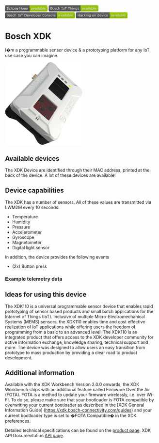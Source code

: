 ![Available in Eclipse Hono](images/shields/Eclipse_Hono-available.png)
![Available in Bosch IoT Things](images/shields/Bosch_IoT_Things-available.png)
![Available in Bosch IoT Developer Console](images/shields/Bosch_IoT_Developer_Console-available.png)
![You can work directly on this device](images/shields/Hacking_on_device-available.png)

# Bosch XDK

I�m a programmable sensor device & a prototyping platform for any IoT use case you can imagine.

<img src="images/Bosch_XDK_21.png " width="255">
	
## Available devices

The XDK Device are identified through their MAC address, printed at the back of the device. A lot of these devices are available!

## Device capabilities

The XDK has a number of sensors. All of these values are transmitted via LWM2M every 10 seconds:

- Temperature
- Humidity
- Pressure
- Accelerometer
- Gyroscope
- Magnetometer 
- Digital light sensor 

In addition, the device provides the following events

- (2x) Button press

### Example telemetry data


## Ideas for using this device

The XDK110 is a universal programmable sensor device that enables rapid prototyping of sensor based products and small batch applications for the Internet of Things (IoT). Inclusive of multiple Micro-Electromechanical Systems (MEMS) sensors, the XDK110 enables time and cost effective realization of IoT applications while offering users the freedom of programming from a basic to an advanced level. The XDK110 is an integrated product that offers access to the XDK developer community for active information exchange, knowledge sharing, technical support and more. The device was designed to allow users an easy transition from prototype to mass production by providing a clear road to product development.

## Additional information

Available with the XDK Workbench Version 2.0.0 onwards, the XDK Workbench ships with an additional feature called Firmware Over the Air (FOTA). FOTA is a method to update your firmware wirelessly, i.e. over Wi-Fi. To do so, please make sure that your bootloader is FOTA compatible by overwriting your current bootloader as described in the [XDK General Information Guide] (https://xdk.bosch-connectivity.com/guides) and your current bootloader type is set to �FOTA Compatible� in the XDK preferences.

Detailed technical specifications can be found on the [product page](http://xdk.io). XDK API Documentation [API page](https://xdk.bosch-connectivity.com/xdk-api).
